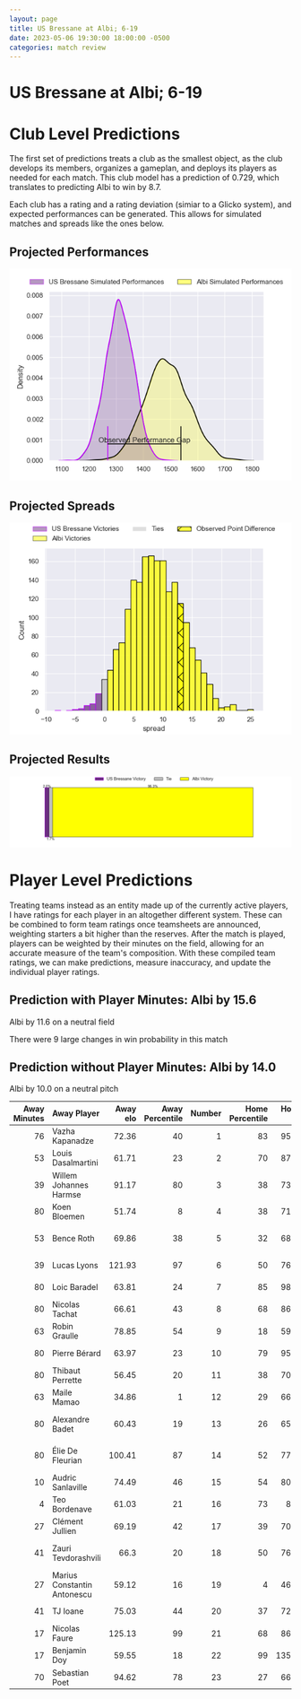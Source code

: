 ```yaml
---  
layout: page  
title: US Bressane at Albi; 6-19  
date: 2023-05-06 19:30:00 18:00:00 -0500  
categories: match review  
---
```

# US Bressane at Albi; 6-19

# Club Level Predictions


The first set of predictions treats a club as the smallest object, as the club develops its members, organizes a gameplan, and deploys its players as needed for each match. This club model has a prediction of 0.729, which translates to predicting Albi to win by 8.7.

Each club has a rating and a rating deviation (simiar to a Glicko system), and expected performances can be generated. This allows for simulated matches and spreads like the ones below.
## Projected Performances


![Projected Performances](plots/performances_2023-05-06-Albi-USBressane.png)
## Projected Spreads


![Projected Spreads](plots/spreads_2023-05-06-Albi-USBressane.png)
## Projected Results


![Projected Results](plots/resultbar_2023-05-06-Albi-USBressane.png)
# Player Level Predictions


Treating teams instead as an entity made up of the currently active players, I have ratings for each player in an altogether different system. These can be combined to form team ratings once teamsheets are announced, weighting starters a bit higher than the reserves. After the match is played, players can be weighted by their minutes on the field, allowing for an accurate measure of the team's composition. With these compiled team ratings, we can make predictions, measure inaccuracy, and update the individual player ratings.
## Prediction with Player Minutes: Albi by 15.6


Albi by 11.6 on a neutral field

There were 9 large changes in win probability in this match
## Prediction without Player Minutes: Albi by 14.0


Albi by 10.0 on a neutral pitch



|   Away Minutes | Away Player                 |   Away elo |   Away Percentile |   Number |   Home Percentile |   Home elo | Home Player                 |   Home Minutes |
|---------------:|:----------------------------|-----------:|------------------:|---------:|------------------:|-----------:|:----------------------------|---------------:|
|             76 | Vazha Kapanadze             |      72.36 |                40 |        1 |                83 |      95.08 | Maxime Escur                |             40 |
|             53 | Louis Dasalmartini          |      61.71 |                23 |        2 |                70 |      87.23 | Reinach Venter              |             45 |
|             39 | Willem Johannes Harmse      |      91.17 |                80 |        3 |                38 |      73.67 | Dimitri Tchapnga            |             59 |
|             80 | Koen Bloemen                |      51.74 |                 8 |        4 |                38 |      71.87 | Pierre Roussel              |             56 |
|             53 | Bence Roth                  |      69.86 |                38 |        5 |                32 |      68.57 | Jacques Jacobus Engelbrecht |             80 |
|             39 | Lucas Lyons                 |     121.93 |                97 |        6 |                50 |      76.83 | Vincent Calas               |             80 |
|             80 | Loic Baradel                |      63.81 |                24 |        7 |                85 |      98.33 | Lucas Guillaume             |             80 |
|             80 | Nicolas Tachat              |      66.61 |                43 |        8 |                68 |      86.27 | Sandrick Maciotta           |             59 |
|             63 | Robin Graulle               |      78.85 |                54 |        9 |                18 |      59.84 | Théo Vidal                  |             63 |
|             80 | Pierre Bérard               |      63.97 |                23 |       10 |                79 |      95.21 | Benjamin Pehau              |             80 |
|             80 | Thibaut Perrette            |      56.45 |                20 |       11 |                38 |      70.43 | Luca Sperandio              |             80 |
|             63 | Maile Mamao                 |      34.86 |                 1 |       12 |                29 |      66.98 | Simon Andreu                |             80 |
|             80 | Alexandre Badet             |      60.43 |                19 |       13 |                26 |      65.59 | James Haydn Tedder          |             56 |
|             80 | Élie De Fleurian            |     100.41 |                87 |       14 |                52 |      77.71 | Charly Vicenzo Trussardi    |             80 |
|             10 | Audric Sanlaville           |      74.49 |                46 |       15 |                54 |      80.93 | Enzo Marzocca               |             75 |
|              4 | Teo Bordenave               |      61.03 |                21 |       16 |                73 |      87.5  | Antoine Soave               |             40 |
|             27 | Clément Jullien             |      69.19 |                42 |       17 |                39 |      70.67 | Arthur Castant              |             35 |
|             41 | Zauri Tevdorashvili         |      66.3  |                20 |       18 |                50 |      76.59 | Jean-Baptiste De Clercq     |             21 |
|             27 | Marius Constantin Antonescu |      59.12 |                16 |       19 |                 4 |      46.55 | John Henry Heath Backhouse  |             24 |
|             41 | TJ Ioane                    |      75.03 |                44 |       20 |                37 |      72.03 | Camille Jarreau             |             21 |
|             17 | Nicolas Faure               |     125.13 |                99 |       21 |                68 |      86.96 | Titouan Pouzoullic          |             17 |
|             17 | Benjamin Doy                |      59.55 |                18 |       22 |                99 |     135.27 | Baptiste Couchinave         |             24 |
|             70 | Sebastian Poet              |      94.62 |                78 |       23 |                27 |      66.94 | Téo Dospital                |              5 |

